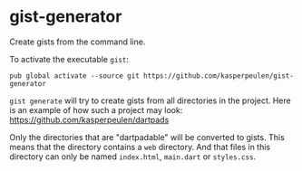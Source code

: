 # gist-generator

Create gists from the command line.

To activate the executable `gist`:

```
pub global activate --source git https://github.com/kasperpeulen/gist-generator
```

`gist generate` will try to create gists from all directories in the project. Here is an example of how such a project may look:
https://github.com/kasperpeulen/dartpads

Only the directories that are "dartpadable" will be converted to gists. 
This means that the directory contains a `web` directory. And that files in this directory can only be named `index.html`, `main.dart` or `styles.css`.
